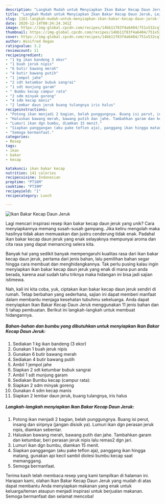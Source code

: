 ```yaml
---
description: "Langkah Mudah untuk Menyiapkan Ikan Bakar Kecap Daun Jeruk, Lezat"
title: "Langkah Mudah untuk Menyiapkan Ikan Bakar Kecap Daun Jeruk, Lezat"
slug: 1161-langkah-mudah-untuk-menyiapkan-ikan-bakar-kecap-daun-jeruk-lezat
date: 2020-12-14T00:34:24.341Z
image: https://img-global.cpcdn.com/recipes/14bb11f83f4a6404/751x532cq70/ikan-bakar-kecap-daun-jeruk-foto-resep-utama.jpg
thumbnail: https://img-global.cpcdn.com/recipes/14bb11f83f4a6404/751x532cq70/ikan-bakar-kecap-daun-jeruk-foto-resep-utama.jpg
cover: https://img-global.cpcdn.com/recipes/14bb11f83f4a6404/751x532cq70/ikan-bakar-kecap-daun-jeruk-foto-resep-utama.jpg
author: Winifred Hogan
ratingvalue: 3.2
reviewcount: 11
recipeingredient:
- "1 kg ikan bandeng 3 ekor"
- "1 buah jeruk nipis"
- "6 butir bawang merah"
- "4 butir bawang putih"
- "1 jempol jahe"
- "2 sdt ketumbar bubuk sangrai"
- "1 sdt munjung garam"
- " Bumbu kecap campur rata"
- "2 sdm minyak goreng"
- "4 sdm kecap manis"
- "2 lembar daun jeruk buang tulangnya iris halus"
recipeinstructions:
- "Potong ikan menjadi 2 bagian, belah punggungnya. Buang isi perut, insang dan siripnya (jangan disisik ya). Lumuri ikan dgn perasan jeruk nipis, diamkan sebentar."
- "Haluskan bawang merah, bawang putih dan jahe. Tambahkan garam dan ketumbar, beri perasan jeruk nipis lalu remas2 dgn jari."
- "Lumuri ikan dgn bumbu, diamkan 15 menit."
- "Siapkan panggangan (aku pake teflon aja), panggang ikan hingga matang, gunakan api kecil sambil diolesi bumbu kecap saat memanggang."
- "Semoga bermanfaat."
categories:
- Resep
tags:
- ikan
- bakar
- kecap

katakunci: ikan bakar kecap 
nutrition: 141 calories
recipecuisine: Indonesian
preptime: "PT16M"
cooktime: "PT39M"
recipeyield: "1"
recipecategory: Lunch

---
```



![Ikan Bakar Kecap Daun Jeruk](https://img-global.cpcdn.com/recipes/14bb11f83f4a6404/751x532cq70/ikan-bakar-kecap-daun-jeruk-foto-resep-utama.jpg)

Lagi mencari inspirasi resep ikan bakar kecap daun jeruk yang unik? Cara menyiapkannya memang susah-susah gampang. Jika keliru mengolah maka hasilnya tidak akan memuaskan dan justru cenderung tidak enak. Padahal ikan bakar kecap daun jeruk yang enak selayaknya mempunyai aroma dan cita rasa yang dapat memancing selera kita.



Banyak hal yang sedikit banyak mempengaruhi kualitas rasa dari ikan bakar kecap daun jeruk, pertama dari jenis bahan, lalu pemilihan bahan segar hingga cara membuat dan menghidangkannya. Tak perlu pusing kalau ingin menyiapkan ikan bakar kecap daun jeruk yang enak di mana pun anda berada, karena asal sudah tahu triknya maka hidangan ini bisa jadi sajian istimewa.


Nah, kali ini kita coba, yuk, ciptakan ikan bakar kecap daun jeruk sendiri di rumah. Tetap berbahan yang sederhana, sajian ini dapat memberi manfaat dalam membantu menjaga kesehatan tubuhmu sekeluarga. Anda dapat menyiapkan Ikan Bakar Kecap Daun Jeruk menggunakan 11 jenis bahan dan 5 tahap pembuatan. Berikut ini langkah-langkah untuk membuat hidangannya.

<!--inarticleads1-->

##### Bahan-bahan dan bumbu yang dibutuhkan untuk menyiapkan Ikan Bakar Kecap Daun Jeruk:

1. Sediakan 1 kg ikan bandeng (3 ekor)
1. Gunakan 1 buah jeruk nipis
1. Gunakan 6 butir bawang merah
1. Sediakan 4 butir bawang putih
1. Ambil 1 jempol jahe
1. Siapkan 2 sdt ketumbar bubuk sangrai
1. Ambil 1 sdt munjung garam
1. Sediakan  Bumbu kecap (campur rata):
1. Siapkan 2 sdm minyak goreng
1. Gunakan 4 sdm kecap manis
1. Siapkan 2 lembar daun jeruk, buang tulangnya, iris halus




<!--inarticleads2-->

##### Langkah-langkah menyiapkan Ikan Bakar Kecap Daun Jeruk:

1. Potong ikan menjadi 2 bagian, belah punggungnya. Buang isi perut, insang dan siripnya (jangan disisik ya). Lumuri ikan dgn perasan jeruk nipis, diamkan sebentar.
1. Haluskan bawang merah, bawang putih dan jahe. Tambahkan garam dan ketumbar, beri perasan jeruk nipis lalu remas2 dgn jari.
1. Lumuri ikan dgn bumbu, diamkan 15 menit.
1. Siapkan panggangan (aku pake teflon aja), panggang ikan hingga matang, gunakan api kecil sambil diolesi bumbu kecap saat memanggang.
1. Semoga bermanfaat.




Terima kasih telah membaca resep yang kami tampilkan di halaman ini. Harapan kami, olahan Ikan Bakar Kecap Daun Jeruk yang mudah di atas dapat membantu Anda menyiapkan makanan yang enak untuk keluarga/teman ataupun menjadi inspirasi untuk berjualan makanan. Semoga bermanfaat dan selamat mencoba!
